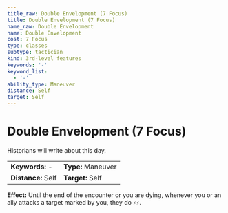 ```yaml
---
title_raw: Double Envelopment (7 Focus)
title: Double Envelopment (7 Focus)
name_raw: Double Envelopment
name: Double Envelopment
cost: 7 Focus
type: classes
subtype: tactician
kind: 3rd-level features
keywords: '-'
keyword_list:
  - '-'
ability_type: Maneuver
distance: Self
target: Self
---
```


# Double Envelopment (7 Focus)

Historians will write about this day.

|                    |                    |
| :----------------- | :----------------- |
| **Keywords:** -    | **Type:** Maneuver |
| **Distance:** Self | **Target:** Self   |

**Effect:** Until the end of the encounter or you are dying, whenever you or an ally attacks a target marked by you, they do `⚡⚡`.
